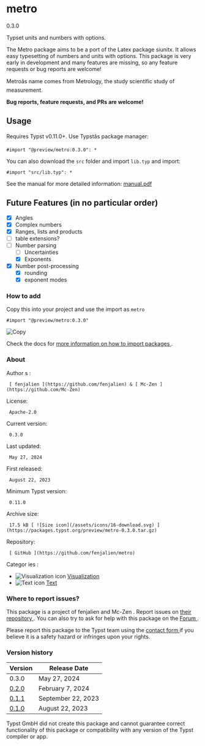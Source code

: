 #  metro

0.3.0

Typset units and numbers with options.

The Metro package aims to be a port of the Latex package siunitx. It allows
easy typesetting of numbers and units with options. This package is very early
in development and many features are missing, so any feature requests or bug
reports are welcome!

Metroâs name comes from Metrology, the study scientific study of
measurement.

**Bug reports, feature requests, and PRs are welcome!**

##  Usage

Requires Typst v0.11.0+. Use Typstâs package manager:

    
    
    #import "@preview/metro:0.3.0": *
    

You can also download the ` src ` folder and import ` lib.typ ` and import:

    
    
    #import "src/lib.typ": *
    

See the manual for more detailed information: [ manual.pdf
](https://github.com/typst/packages/raw/main/packages/preview/metro/0.3.0/manual.pdf)

##  Future Features (in no particular order)

  * [x] Angles 
  * [x] Complex numbers 
  * [x] Ranges, lists and products 
  * [ ] table extensions? 
  * [ ] Number parsing 
    * [ ] Uncertainties 
    * [x] Exponents 
  * [x] Number post-processing 
    * [x] rounding 
    * [x] exponent modes 

###  How to add

Copy this into your project and use the import as  ` metro `

    
    
    #import "@preview/metro:0.3.0"

![Copy](/assets/icons/16-copy.svg)

Check the docs for  [ more information on how to import packages
](https://typst.app/docs/reference/scripting/#packages) .

###  About

Author  s  :

     [ fenjalien ](https://github.com/fenjalien) & [ Mc-Zen ](https://github.com/Mc-Zen)
License:

     Apache-2.0 
Current version:

     0.3.0 
Last updated:

     May 27, 2024 
First released:

     August 22, 2023 
Minimum Typst version:

     0.11.0 
Archive size:

     17.5 kB [ ![Size icon](/assets/icons/16-download.svg) ](https://packages.typst.org/preview/metro-0.3.0.tar.gz)
Repository:

     [ GitHub ](https://github.com/fenjalien/metro)
Categor  ies  :

    

  * ![Visualization icon](/assets/icons/16-chart.svg) [ Visualization ](https://typst.app/universe/search/?category=visualization)
  * ![Text icon](/assets/icons/16-text.svg) [ Text ](https://typst.app/universe/search/?category=text)

###  Where to report issues?

This  package  is a project of  fenjalien and Mc-Zen  .  Report issues on  [
their repository ](https://github.com/fenjalien/metro) .  You can also try to
ask for help with this  package  on the  [ Forum ](https://forum.typst.app) .

Please report this  package  to the Typst team using the  [ contact form
](https://typst.app/contact) if you believe it is a safety hazard or infringes
upon your rights.

###  Version history

Version  |  Release Date   
---|---  
0.3.0  |  May 27, 2024   
[ 0.2.0 ](https://typst.app/universe/package/metro/0.2.0/) |  February 7, 2024   
[ 0.1.1 ](https://typst.app/universe/package/metro/0.1.1/) |  September 22, 2023   
[ 0.1.0 ](https://typst.app/universe/package/metro/0.1.0/) |  August 22, 2023   
  
Typst GmbH did not create this  package  and cannot guarantee correct
functionality of this  package  or compatibility with any version of the Typst
compiler or app.

